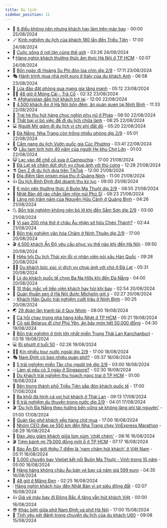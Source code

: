 ```yaml
---
title: Du lịch
sidebar_position: 11
---
```


<!-- vnexpress-du-lich:START -->
- 💂 [8 điều không nên nhưng khách hay làm trên máy bay](https://vnexpress.net/8-dieu-khong-nen-nhung-khach-hay-lam-tren-may-bay-4785246.html) - 00:00 25/08/2024
- 🪄 [Kinh nghiệm du lịch của khách 180 lần đến Triều Tiên](https://vnexpress.net/kinh-nghiem-du-lich-cua-khach-180-lan-den-trieu-tien-4785231.html) - 17:00 24/08/2024
- 🦅 [Cuộc sống ở nơi tận cùng thế giới](https://vnexpress.net/cuoc-song-o-noi-tan-cung-the-gioi-4784759.html) - 03:26 24/08/2024
- 🕴 [Hàng nghìn khách thưởng thức ẩm thực Hà Nội ở TP HCM](https://vnexpress.net/hang-nghin-khach-thuong-thuc-am-thuc-ha-noi-o-tp-hcm-4785104.html) - 02:07 24/08/2024
- 👀 [Bốn ngày đi Hoàng Su Phì đón lúa chín dịp 2/9](https://vnexpress.net/bon-ngay-di-hoang-su-phi-don-lua-chin-dip-2-9-4782998.html) - 17:11 23/08/2024
- 🎭 [Hành trình mua nhà một euro ở Italy của du khách Anh](https://vnexpress.net/hanh-trinh-mua-nha-mot-euro-o-italy-cua-du-khach-anh-4784352.html) - 06:58 23/08/2024
- 🦒 [Lừa đảo đặt phòng qua mạng gia tăng mạnh](https://vnexpress.net/lua-dao-dat-phong-qua-mang-gia-tang-manh-4784757.html) - 05:12 23/08/2024
- 👨‍🏫 [48 giờ ở Móng Cái - Trà Cổ](https://vnexpress.net/48-gio-o-mong-cai-tra-co-4783138.html) - 02:32 23/08/2024
- ⚗️ [Afghanistan dần hút khách trở lại](https://vnexpress.net/afghanistan-dan-hut-khach-tro-lai-4784487.html) - 12:00 22/08/2024
- 🥸 [4.500 khách Ấn ở Hà Nội bốn đêm, ăn quán quen tại Ninh Bình](https://vnexpress.net/4-500-khach-an-o-ha-noi-bon-dem-an-quan-quen-tai-ninh-binh-4784554.html) - 11:33 22/08/2024
- 🤠 [Trại hè thu hút hàng chục nghìn phụ nữ ở Pháp](https://vnexpress.net/trai-he-thu-hut-hang-chuc-nghin-phu-nu-o-phap-4784407.html) - 08:50 22/08/2024
- 🚀 [Thất bại vì bỏ việc để đi du lịch chữa lành](https://vnexpress.net/that-bai-vi-bo-viec-de-di-du-lich-chua-lanh-4783934.html) - 08:25 22/08/2024
- 💻 [Người Mỹ giảm đi du lịch vì chi phí đắt đỏ](https://vnexpress.net/nguoi-my-giam-di-du-lich-vi-chi-phi-dat-do-4784302.html) - 05:20 22/08/2024
- 💼 [Đà Nẵng, Nha Trang còn trống nhiều phòng dịp 2/9](https://vnexpress.net/da-nang-nha-trang-con-trong-nhieu-phong-dip-2-9-4784119.html) - 05:01 22/08/2024
- 🤡 [Cẩm nang du lịch Vườn quốc gia Cúc Phương](https://vnexpress.net/cam-nang-du-lich-vuon-quoc-gia-cuc-phuong-4779568.html) - 03:41 22/08/2024
- 🐵 [Lẩu tam tinh hơn 40 năm của người Hẹ khu Chợ Lớn](https://vnexpress.net/lau-tam-tinh-hon-40-nam-cua-nguoi-he-khu-cho-lon-4784002.html) - 01:03 22/08/2024
- 😺 [Lạc vào đế chế cổ xưa ở Campuchia](https://vnexpress.net/lac-vao-de-che-co-xua-o-campuchia-4783800.html) - 17:00 21/08/2024
- 🌈 [Đà Lạt sẽ chấm dứt dịch vụ chụp ảnh với thú cưng](https://vnexpress.net/da-lat-se-cham-dut-dich-vu-chup-anh-voi-thu-cung-4784191.html) - 12:28 21/08/2024
- ⚗️ [Gen Z đi du lịch dựa trên TikTok](https://vnexpress.net/gen-z-di-du-lich-dua-tren-tiktok-4783906.html) - 12:00 21/08/2024
- 👀 [Địa điểm tắm onsen mùa thu ở Quảng Ninh](https://vnexpress.net/dia-diem-tam-onsen-mua-thu-o-quang-ninh-4784024.html) - 11:00 21/08/2024
- 👍 [Du lịch Bình Định đạt doanh thu kỷ lục](https://vnexpress.net/du-lich-binh-dinh-dat-doanh-thu-ky-luc-4782512.html) - 09:00 21/08/2024
- 💄 [6 món nên thưởng thức ở Buôn Ma Thuột dịp 2/9](https://vnexpress.net/6-mon-nen-thuong-thuc-o-buon-ma-thuot-dip-2-9-4781762.html) - 08:55 21/08/2024
- 🥷 [Nhật Bản dỡ rào chắn tầm nhìn núi Phú Sĩ](https://vnexpress.net/nhat-ban-do-rao-chan-tam-nhin-nui-phu-si-4783991.html) - 08:23 21/08/2024
- 📝 [Lăng mộ trăm năm của Nguyễn Hữu Cảnh ở Quảng Bình](https://vnexpress.net/lang-mo-tram-nam-cua-nguyen-huu-canh-o-quang-binh-4782108.html) - 04:26 21/08/2024
- 🌜 [Bốn trải nghiệm không nên bỏ lỡ khi đến Sầm Sơn dịp 2/9](https://vnexpress.net/bon-trai-nghiem-khong-nen-bo-lo-khi-den-sam-son-dip-2-9-4783724.html) - 03:00 21/08/2024
- 📝 [Vì sao 200 nhà thờ ở châu Âu nhận sở hữu Chén Thánh?](https://vnexpress.net/vi-sao-200-nha-tho-o-chau-au-nhan-so-huu-chen-thanh-4783480.html) - 02:44 21/08/2024
- 🧰 [Bốn trải nghiệm văn hóa Chăm ở Ninh Thuận dịp 2/9](https://vnexpress.net/bon-trai-nghiem-van-hoa-cham-o-ninh-thuan-dip-2-9-4783565.html) - 17:00 20/08/2024
- 🎬 [4.500 khách Ấn Độ yêu cầu phục vụ thế nào khi đến Hà Nội](https://vnexpress.net/4-500-khach-an-do-yeu-cau-phuc-vu-the-nao-khi-den-ha-noi-4783633.html) - 09:50 20/08/2024
- 🧐 [Hiệp hội Du lịch Thái xin lỗi vì nhân viên nói xấu Hàn Quốc](https://vnexpress.net/hiep-hoi-du-lich-thai-xin-loi-vi-nhan-vien-noi-xau-han-quoc-4783604.html) - 09:28 20/08/2024
- 👨‍🏫 [Du khách bức xúc vì dịch vụ chụp ảnh với chó ở Đà Lạt](https://vnexpress.net/du-khach-buc-xuc-vi-dich-vu-chup-anh-voi-cho-o-da-lat-4783040.html) - 05:31 20/08/2024
- 🦣 [Lý do khách quốc tế chọn Ba Na Hills khi đến Đà Nẵng](https://vnexpress.net/ly-do-khach-quoc-te-chon-ba-na-hills-khi-den-da-nang-4783164.html) - 04:00 20/08/2024
- 🌋 [10 thắc mắc về tiếp viên khách hay hỏi khi bay](https://vnexpress.net/10-thac-mac-ve-tiep-vien-khach-hay-hoi-khi-bay-4783020.html) - 02:54 20/08/2024
- 🦄 [Quán thuần sen ở Hà Nội được Michelin gợi ý](https://vnexpress.net/quan-thuan-sen-o-ha-noi-duoc-michelin-goi-y-4782055.html) - 02:27 20/08/2024
- 💡 [Khách Hàn Quốc trải nghiệm cưỡi trâu ở Ninh Bình](https://vnexpress.net/khach-han-quoc-trai-nghiem-cuoi-trau-o-ninh-binh-4781693.html) - 00:25 20/08/2024
- 🌏 [29 đoàn lân tranh tài ở Quy Nhơn](https://vnexpress.net/29-doan-lan-tranh-tai-o-quy-nhon-4783132.html) - 08:00 19/08/2024
- 💂 [Cá hồi chay trong nhà hàng kiểu Nhật ở TP HCM](https://vnexpress.net/ca-hoi-chay-trong-nha-hang-kieu-nhat-o-tp-hcm-4781819.html) - 05:21 19/08/2024
- 🤩 [Cô gái Belarus đi chợ Phú Yên, ăn bảy món hết 50.000 đồng](https://vnexpress.net/co-gai-belarus-di-cho-phu-yen-an-bay-mon-het-50-000-dong-4780614.html) - 04:30 19/08/2024
- 💪 [Bốn trải nghiệm ở tỉnh lớn nhất miền Trung Thái Lan Kanchanburi](https://vnexpress.net/bon-trai-nghiem-o-tinh-lon-nhat-mien-trung-thai-lan-kanchanburi-4781842.html) - 03:18 19/08/2024
- 💻 [Đi phượt ở tuổi 50](https://vnexpress.net/di-phuot-o-tuoi-50-4782689.html) - 02:26 19/08/2024
- 🧑‍💻 [Kín nhiều tour nước ngoài dịp 2/9](https://vnexpress.net/kin-nhieu-tour-nuoc-ngoai-dip-2-9-4782129.html) - 17:00 18/08/2024
- 🎭 [Nam Định có bao nhiêu quán phở?](https://vnexpress.net/nam-dinh-co-bao-nhieu-quan-pho-4782692.html) - 05:37 18/08/2024
- 🧐 [5 trải nghiệm miền Tây cho người trẻ dịp 2/9](https://vnexpress.net/5-trai-nghiem-mien-tay-cho-nguoi-tre-dip-2-9-4781921.html) - 03:00 18/08/2024
- 💡 [Làm gì nếu có 3 ngày ở Singapore?](https://vnexpress.net/lam-gi-neu-co-3-ngay-o-singapore-4782279.html) - 02:30 18/08/2024
- 🌊 [Du khách trải nghiệm thu hoạch ngọc trai ở TP HCM](https://vnexpress.net/du-khach-trai-nghiem-thu-hoach-ngoc-trai-o-tp-hcm-4782624.html) - 01:00 18/08/2024
- 🎃 [Bên trong thành phố Triều Tiên sắp đón khách quốc tế](https://vnexpress.net/ben-trong-thanh-pho-trieu-tien-sap-don-khach-quoc-te-4782564.html) - 17:00 17/08/2024
- 🧠 [Ba khối đá hình cá voi hút khách ở Thái Lan](https://vnexpress.net/ba-khoi-da-hinh-ca-voi-hut-khach-o-thai-lan-4782421.html) - 09:13 17/08/2024
- 💄 [6 trải nghiệm du thuyền trong nước dịp 2/9](https://vnexpress.net/6-trai-nghiem-du-thuyen-trong-nuoc-dip-2-9-4781789.html) - 04:01 17/08/2024
- 🎬 [&#39;Du lịch Đà Nẵng theo hướng bền vững sẽ không lãng phí tài nguyên&#39;](https://vnexpress.net/du-lich-da-nang-theo-huong-ben-vung-se-khong-lang-phi-tai-nguyen-4782378.html) - 01:00 17/08/2024
- 🐻 [Quán tào phớ khách xếp hàng chờ mua](https://vnexpress.net/quan-tao-pho-khach-xep-hang-cho-mua-4780818.html) - 17:00 16/08/2024
- 🌝 [Nhóm CEO đạp xe 550 km đến Nha Trang chạy VnExpress Marathon](https://vnexpress.net/nhom-ceo-dap-xe-550-km-den-nha-trang-chay-vnexpress-marathon-4781309.html) - 08:29 16/08/2024
- 🤩 [Đảo Jeju giảm khách giữa lùm xùm &#39;chặt chém&#39;](https://vnexpress.net/dao-jeju-giam-khach-giua-lum-xum-chat-chem-4782084.html) - 08:16 16/08/2024
- 🎬 [Tiệm bánh mì 79.000 đồng một ổ ở TP HCM](https://vnexpress.net/tiem-banh-mi-79-000-dong-mot-o-o-tp-hcm-4780720.html) - 07:17 16/08/2024
- 🦩 [Báo Ấn Độ giới thiệu 7 điểm là &#39;nam châm hút khách&#39; ở Việt Nam](https://vnexpress.net/bao-an-do-gioi-thieu-7-diem-la-nam-cham-hut-khach-o-viet-nam-4782081.html) - 05:11 16/08/2024
- 🦍 [5.000 chuyến bay Vietjet kết nối Buôn Ma Thuột - Vinh trong 10 năm](https://vnexpress.net/5-000-chuyen-bay-vietjet-ket-noi-buon-ma-thuot-vinh-trong-10-nam-4782177.html) - 05:00 16/08/2024
- 👀 [Hãng hàng không châu Âu bán vé bay cả năm giá 599 euro](https://vnexpress.net/hang-hang-khong-chau-au-ban-ve-bay-ca-nam-gia-599-euro-4782083.html) - 04:35 16/08/2024
- 🧰 [48 giờ ở Măng Đen](https://vnexpress.net/48-gio-o-mang-den-4781628.html) - 02:25 16/08/2024
- 🕯 [Hàng nghìn khách hủy đến Nhật Bản vì sợ siêu động đất](https://vnexpress.net/hang-nghin-khach-huy-den-nhat-ban-vi-so-sieu-dong-dat-4781966.html) - 02:07 16/08/2024
- 👍 [Giá vé máy bay đi Đông Bắc Á tăng vẫn hút khách Việt](https://vnexpress.net/gia-ve-may-bay-di-dong-bac-a-tang-van-hut-khach-viet-4781501.html) - 00:00 16/08/2024
- 😎 [Khác biệt giữa phở Nam Định và phở Hà Nội](https://vnexpress.net/khac-biet-giua-pho-nam-dinh-va-pho-ha-noi-4780799.html) - 17:00 15/08/2024
- 🐘 [Tình yêu sét đánh trong chuyến du lịch của du khách U60](https://vnexpress.net/tinh-yeu-set-danh-trong-chuyen-du-lich-cua-du-khach-u60-4781661.html) - 09:08 15/08/2024<!-- vnexpress-du-lich:END -->
